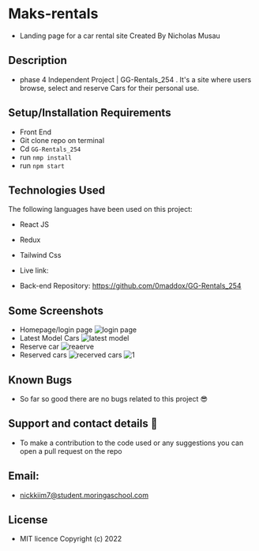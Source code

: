 # Maks-rentals

* Landing page for a car rental site
Created By Nicholas Musau 

## Description
* phase 4 Independent Project | GG-Rentals_254 . It's a site where users browse, select and reserve Cars for their personal use.

## Setup/Installation Requirements

  * Front End
* Git clone repo on terminal
* Cd ```GG-Rentals_254```
* run ```nmp install```
* run ```npm start```


## Technologies Used
The following languages have been used on this project:

* React JS
* Redux
* Tailwind Css


* Live link: 

* Back-end Repository: https://github.com/0maddox/GG-Rentals_254

## Some Screenshots
* Homepage/login page
![login page]()
* Latest Model Cars
![latest model]()
* Reserve car
![reaerve]()
* Reserved cars
![recerved cars]()
![1]()

## Known Bugs
* So far so good there are no bugs related to this project 😎

## Support and contact details 🙂
* To make a contribution to the code used or any suggestions you can open a pull request on the repo

## Email:
* nickkiim7@student.moringaschool.com

## License
* MIT licence Copyright (c) 2022 